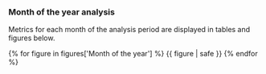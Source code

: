 
### <a name="month-analysis"></a>Month of the year analysis

Metrics for each month of the analysis period are displayed in tables and figures below.

{% for figure in figures['Month of the year'] %}
  {{ figure | safe }}
{% endfor %}
